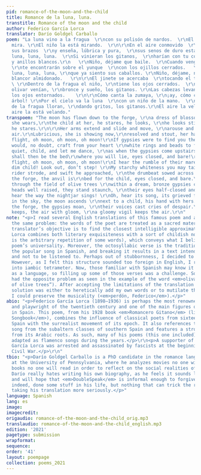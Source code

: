 ```yaml
---
pid: romance-of-the-moon-and-the-child
title: Romance de la luna, luna.
transtitle: Romance of the moon and the child
author: Federico García Lorca
translator: Darío Goldgel Carballo
poem: "La luna vino a la fragua  \r\ncon su polisón de nardos.  \r\nEl niño la mira,
  mira. \r\nEl niño la está mirando.  \r\n\r\nEn el aire conmovido  \r\nmueve la luna
  sus brazos  \r\ny enseña, lúbrica y pura,  \r\nsus senos de duro estaño.  \r\n\r\nHuye
  luna, luna, luna.  \r\nSi vinieran los gitanos,  \r\nharían con tu corazón \r\ncollares
  y anillos blancos.\r\n   \r\nNiño, déjame que baile.  \r\nCuando vengan los gitanos,
  \r\nte encontrarán sobre el yunque  \r\ncon los ojillos cerrados.   \r\n\r\nHuye
  luna, luna, luna, \r\nque ya siento sus caballos. \r\nNiño, déjame, no pises  \r\nmi
  blancor almidonado.   \r\n\r\nEl jinete se acercaba  \r\ntocando el tambor del llano.
  \ \r\nDentro de la fragua el niño, \r\ntiene los ojos cerrados.  \r\n\r\nPor el
  olivar venían, \r\nbronce y sueño, los gitanos. \r\nLas cabezas levantadas  \r\ny
  los ojos entornados.    \r\n\r\nCómo canta la zumaya, \r\n¡ay, cómo canta en el
  árbol! \r\nPor el cielo va la luna  \r\ncon un niño de la mano.  \r\n\r\nDentro
  de la fragua lloran, \r\ndando gritos, los gitanos.\r\nEl aire la vela, vela.\r\nEl
  aire la está velando."
transpoem: "The moon has flown down to the forge, \r\na dress of blossoms, white,
  she wears,\r\nthe child at her, he stares, he looks, \r\nhe looks still, and still
  he stares.\r\n\r\nHer arms extend and slide and move, \r\narouse and stir the shaken
  air.\r\nLubricious, she is showing now,\r\nresolved and stout, her hard tin breasts.\r\n\r\nTake
  flight, oh moon, oh moon, oh moon!\r\nIf gypsies were to find you there\r\nthey
  would, no doubt, craft from your heart \r\nwhite rings and beads to fit their wares!\r\n\r\nBe
  quiet, child, and let me dance, \r\nas when the gypsies come upstairs \r\nthe anvil
  shall then be the bed\r\nwhere you will lie, eyes closed, and bare!\r\n\r\nTake
  flight, oh moon, oh moon, oh moon!\r\nI hear the rumble of their mares!\r\nAway,
  dim child! Look out, don’t step! \r\nMy starchy whiteness you may taint!\r\n\r\nThe
  rider strode, and swift he approached, \r\nthe drumbeat sowed across the plains.\r\nInside
  the forge, the anvil is\r\nbed for the child, eyes closed, and bare.\r\n\r\nAnd
  through the field of olive trees \r\nwithin a dream, bronze gypsies came.\r\nTheir
  heads well raised, they stand staunch, \r\ntheir eyes half-closed and unaware.\r\n\r\nOh,
  hear the way the nightjar sings! \r\nOh, hear its song, its grieved fanfare! \r\nUp
  in the sky, the moon ascends \r\nnext to a child, his hand with hers.\r\n\r\nInside
  the forge, the gypsies moan, \r\ntheir voices cast cries of despair.\r\nA vigil
  keeps, the air with gloom, \r\na gloomy vigil keeps the air.\r\n"
note: "<p>I read several English translations of this famous poem and always encountered
  the same problem: the words of the poet are treated as a sacred material, and the
  translator’s objective is to find the closest intelligible approximation. Yet here
  Lorca combines both literary exquisiteness with a sort of childish nonsense (as
  is the arbitrary repetition of some words), which conveys what I believe to be the
  poem’s universality. Moreover, the octosyllabic verse is the traditional form of
  the popular song in Spanish, and breaking it results in a text intended to be read
  and not to be listened to. Perhaps out of stubbornness, I decided to keep the octosyllable.
  However, as I felt this structure sounded too foreign in English, I rearranged it
  into iambic tetrameter. Now, those familiar with Spanish may know it is quite verbose
  as a language, so filling up some of those verses was a challenge. Sometimes I even
  had the opposite problem as seen in the example of the word <em>olivar</em> (“field
  of olive trees”). After accepting the limitations of the translation process, my
  solution was either to heretically add my own words or to mutilate the text, so
  I could preserve the musicality (<em>perdón, Federico</em>).</p>"
abio: "<p>Federico García Lorca (1898–1936) is perhaps the most renowned Spanish poet
  and playwright of the twentieth century and one of the main figures of the avant-garde
  in Spain. This poem, from his 1928 book <em>Romancero Gitano</em> (lit. <em>Gypsy
  Songbook</em>), combines the influence of classical poets from sixteenth-century
  Spain with the surrealist movement of its epoch. It also references the popular
  song from the subaltern classes of southern Spain and features a strong influence
  from its Arabic roots. As such, many of his poems (this one included) have been
  adapted as flamenco songs during the years.</p>\r\n<p>A supporter of socialism,
  García Lorca was arrested and assassinated by fascists at the beginning of the Spanish
  Civil War.</p>\r\n"
tbio: "<p>Darío Goldgel Carballo is a PhD candidate in the romance languages department
  at the University of Pennsylvania, where he analyzes movies no one will watch and
  books no one will read in order to reflect on the social realities of Latin America.
  Darío really hates writing his own biography, as he feels it sounds like boasting,
  and will hope that <em>DoubleSpeak</em> is informal enough to forgive him. He has,
  indeed, done some stuff in his life, but nothing that can trick the readers into
  taking his translation more seriously.</p>"
language: Spanish
lang: es
image:
imagecredit:
origaudio: romance-of-the-moon-and-the-child_orig.mp3
translaudio: romance-of-the-moon-and-the-child_english.mp3
edition: '2021'
pagetype: submission
wrapformat:
sequence:
order: '41'
layout: poempage
collection: poems_2021
---
```

